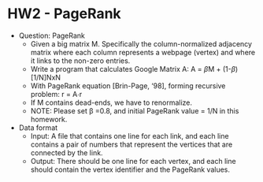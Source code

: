 # HW2 - PageRank
- Question: PageRank
  - Given a big matrix M. Specifically the column-normalized adjacency matrix where each column represents a webpage (vertex) and where it links to the non-zero entries. 
  - Write a program that calculates Google Matrix A: A = $\beta$M + (1-$\beta$)[1/N]NxN
  - With PageRank equation [Brin-Page, ‘98], forming recursive problem: r = A∙r
  - If M contains dead-ends, we have to renormalize.
  - NOTE: Please set β =0.8, and initial PageRank value = 1/N in this homework. 
- Data format
  - Input: A file that contains one line for each link, and each line contains a pair of numbers that represent the vertices that are connected by the link.
  - Output: There should be one line for each vertex, and each line should contain the vertex identifier and the PageRank values.

